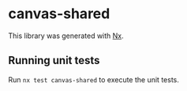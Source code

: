 # canvas-shared

This library was generated with [Nx](https://nx.dev).

## Running unit tests

Run `nx test canvas-shared` to execute the unit tests.
